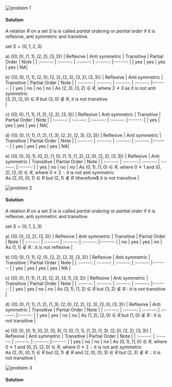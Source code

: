 ![problem 1](https://github.com/jigjnasu/discrete_mathematics_and_its_applications/blob/master/chapter_9_relations/9.6_partial_orderings/repo/problem_1.png)
#### Solution

A relation $R$ on a set $S$ is is called *partial ordering* or *partial order* if it is reflexive, anti symmetric and transitive. </br> 

set $S=\{0,1,2,3\}$

a) $\{ (0,0), (1,1), (2,2), (3,3) \}$
| Reflexive     | Anti symmetric    | Transitive    | Partial Order | Note      |
| :------:      | :------:          | :------:      | :------:      |:------:   |
| yes  | yes | yes | yes | NA|

b) $\{ (0,0), (1,1), (2,0), (2, 2), (2,3), (3,2), (3,3) \}$
| Reflexive     | Anti symmetric    | Transitive    | Partial Order | Note      |
| :------:      | :------:          | :------:      | :------:      |:------:   |
| yes  | no | no | no | As $(2,3), (3,2) \in R$, where $2 \ne 3$ as it is not anti symmetric </br> $(3,2), (2,0) \in R$ but $(3,0) \notin R$, it is not transitive </br> |

c) $\{ (0,0), (1,1), (1,2), (2,2), (3,3) \}$
| Reflexive     | Anti symmetric    | Transitive    | Partial Order | Note      |
| :------:      | :------:          | :------:      | :------:      |:------:   |
| yes  | yes | yes | yes | NA|

d) $\{ (0,0), (1,1), (1,2), (1,3), (2,2), (2,3), (3,3) \}$
| Reflexive     | Anti symmetric    | Transitive    | Partial Order | Note      |
| :------:      | :------:          | :------:      | :------:      |:------:   |
| yes  | yes | yes | yes | NA|

e) $\{ (0,0), (0,1), (0,2), (1,0), (1,1), (1,2), (2,0), (2,2), (3,3) \}$
| Reflexive     | Anti symmetric    | Transitive    | Partial Order | Note      |
| :------:      | :------:          | :------:      | :------:      |:------:   |
| yes  | no | no | no | As $(0,1), (1,0) \in R$, where $0 \ne 1$ and $(0,2), (2,0) \in R$, where $0 \ne 2$ $\therefore$ it is not anti symmetric </br> As $(2,0), (0,1) \in R$ but $(2,1) \notin R$ \therefore$ it is not transitive |

![problem 2](https://github.com/jigjnasu/discrete_mathematics_and_its_applications/blob/master/chapter_9_relations/9.6_partial_orderings/repo/problem_2.png)
#### Solution

A relation $R$ on a set $S$ is is called *partial ordering* or *partial order* if it is reflexive, anti symmetric and transitive. </br> 

set $S=\{0,1,2,3\}$

a) $\{ (0,0), (2,2), (3,3) \}$
| Reflexive     | Anti symmetric    | Transitive    | Partial Order | Note      |
| :------:      | :------:          | :------:      | :------:      |:------:   |
| no  | yes | yes | no | As $(1,1) \notin R \therefore$ it is not reflexive |

b) $\{ (0,0), (1,1), (2,0), (2,2), (2,3), (3,3) \}$
| Reflexive     | Anti symmetric    | Transitive    | Partial Order | Note      |
| :------:      | :------:          | :------:      | :------:      |:------:   |
| yes  | yes | yes | yes | NA |

c) $\{ (0,0), (1,1), (1,2), (2,2), (3,1), (3,3) \}$
| Reflexive     | Anti symmetric    | Transitive    | Partial Order | Note      |
| :------:      | :------:          | :------:      | :------:      |:------:   |
| yes  | yes | no | no | As $(3,1), (1,2) \in R$ but $(3,2) \notin R \therefore$ it is not transitive |

d) $\{ (0,0), (1,1), (1,2), (1,3), (2,0), (2,2), (2,3), (3,0), (3,3) \}$
| Reflexive     | Anti symmetric    | Transitive    | Partial Order | Note      |
| :------:      | :------:          | :------:      | :------:      |:------:   |
| yes  | yes | no | no | As $(1,2), (2,0) \in R$ but $(1,0) \notin R \therefore$ it is not transitive |

e) $\{ (0,0), (0,1), (0,2), (0,3), (1,0), (1,1), (1,2), (1,3), (2,0), (2,2), (3,3) \}$
| Reflexive     | Anti symmetric    | Transitive    | Partial Order | Note      |
| :------:      | :------:          | :------:      | :------:      |:------:   |
| yes  | no | no | no | As $(0,1), (1,0) \in R$, where $0 \ne 1$ and $(0,2), (2,0) \in R$, where $0 \ne 2$ $\therefore$ it is not anti symmetric </br> As $(2,0), (0,1) \in R$ but $(2,1) \notin R$ and $(2,0), (0,3) \in R$ but $(2,3) \notin R$ $\therefore$ it is not transitive |

![problem 3](https://github.com/jigjnasu/discrete_mathematics_and_its_applications/blob/master/chapter_9_relations/9.6_partial_orderings/repo/problem_3.png)
#### Solution
